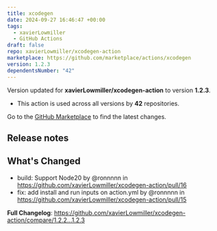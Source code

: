 ```yaml
---
title: xcodegen
date: 2024-09-27 16:46:47 +00:00
tags:
  - xavierLowmiller
  - GitHub Actions
draft: false
repo: xavierLowmiller/xcodegen-action
marketplace: https://github.com/marketplace/actions/xcodegen
version: 1.2.3
dependentsNumber: "42"
---
```



Version updated for **xavierLowmiller/xcodegen-action** to version **1.2.3**.
- This action is used across all versions by **42** repositories.

Go to the [GitHub Marketplace](https://github.com/marketplace/actions/xcodegen) to find the latest changes.

## Release notes

## What's Changed
* build: Support Node20 by @ronnnnn in https://github.com/xavierLowmiller/xcodegen-action/pull/16
* fix: add install and run inputs on action.yml by @ronnnnn in https://github.com/xavierLowmiller/xcodegen-action/pull/15


**Full Changelog**: https://github.com/xavierLowmiller/xcodegen-action/compare/1.2.2...1.2.3
